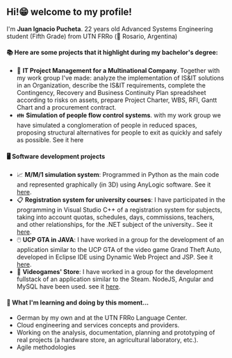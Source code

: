 ## Hi!😁 welcome to my profile!


I'm **Juan Ignacio Pucheta**. 22 years old Advanced Systems Engineering student (Fifth Grade) from UTN FRRo (📍 Rosario, Argentina)

#### 📚 Here are some projects that it highlight during my bachelor's degree:
- 🏢 **IT Project Management for a Multinational Company**. Together with my work group I've made: analyze the implementation of IS&IT solutions in an Organization, describe the IS&IT requirements, complete the Contingency, Recovery and Business Continuity Plan spreadsheet according to risks on assets, prepare Project Charter, WBS, RFI, Gantt Chart and a procurement contract.
- 👪 **Simulation of people flow control systems**. with my work group we have simulated a conglomeration of people in reduced spaces, proposing structural alternatives for people to exit as quickly and safely as possible. See it here 

#### 🖥️ Software development projects
- 📈 **M/M/1 simulation system**: Programmed in Python as the main code and represented graphically (in 3D) using AnyLogic software. See it [here](https://github.com/Luchoragusa/Simulacion/tree/main/TP-3/MM1).
- 📋 **Registration system for university courses**: I have participated in the programming in Visual Studio C++ of a registration system for subjects, taking into account quotas, schedules, days, commissions, teachers, and other relationships, for the .NET subject of the university.. See it [here](https://github.com/Luchoragusa/TP-Final-.NET).
- 🖱️ **UCP GTA in JAVA**: I have worked in a group for the development of an application similar to the UCP GTA of the video game Grand Theft Auto, developed in Eclipse IDE using Dynamic Web Project and JSP. See it [here](https://github.com/Luchoragusa/UCP).
- 🛒 **Videogames' Store**: I have worked in a group for the development fullstack of an application similar to the Steam. NodeJS, Angular and MySQL have been used. see it [here](https://github.com/Luchoragusa/MachineStore-Front).

#### 📖 What I'm learning and doing by this moment...
- German by my own and at the UTN FRRo Language Center.
- Cloud engineering and services concepts and providers.
- Working on the analysis, documentation, planning and prototyping of real projects (a hardware store, an agricultural laboratory, etc.).
- Agile methodologies 
